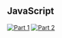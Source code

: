 ## JavaScript
[![Part 1](https://img.shields.io/badge/Part%201-0.138ms-informational)](https://adventofcode.com/2021/)
[![Part 2](https://img.shields.io/badge/Part%202-0.728ms-informational)](https://adventofcode.com/2021/)